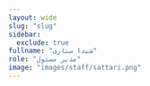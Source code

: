 ```yaml
---
layout: wide
slug: "slug"
sidebar:
  exclude: true
fullname: "شیدا ستاری"
role: "مدیر مسئول"
image: "images/staff/sattari.png"
---
```

